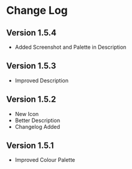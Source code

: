 # **Change Log**

## **Version 1.5.4**

- Added Screenshot and Palette in Description

## **Version 1.5.3**

- Improved Description

## **Version 1.5.2**

- New Icon
- Better Description
- Changelog Added

## **Version 1.5.1**

- Improved Colour Palette
